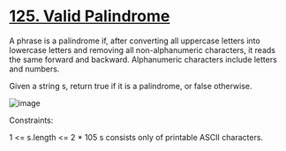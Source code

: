 # [125. Valid Palindrome](https://leetcode.com/problems/valid-palindrome/description/)

A phrase is a palindrome if, after converting all uppercase letters into lowercase letters and removing all non-alphanumeric characters, it reads the same forward and backward. Alphanumeric characters include letters and numbers.

Given a string s, return true if it is a palindrome, or false otherwise.

![image](https://github.com/Trilochna/NeetCode150/assets/97858274/75a5d723-f79e-4e0e-8cd7-419f67e4500d)


Constraints:

1 <= s.length <= 2 * 105
s consists only of printable ASCII characters.

